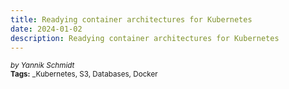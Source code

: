 ```yaml
---
title: Readying container architectures for Kubernetes
date: 2024-01-02
description: Readying container architectures for Kubernetes
---
```


<sup style="font-style: italic;">by Yannik Schmidt</sup><br>
<sup>**Tags:** _Kubernetes, S3, Databases, Docker</sup>
